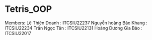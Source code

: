 # Tetris_OOP

Members: 
Lê Thiên Doanh : ITCSIU22237 
Nguyễn hoàng Bảo Khang : ITCSIU22234
Trần Ngọc Tân : ITCSIU22131
Hoàng Dương Gia Bảo : ITCSIU22017
